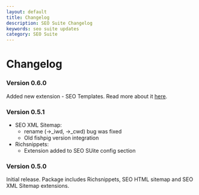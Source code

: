 ```yaml
---
layout: default
title: Changelog
description: SEO Suite Changelog
keywords: seo suite updates
category: SEO Suite
---
```


# Changelog

### Version 0.6.0

Added new extension - SEO Templates. Read more about it
[here](/m1/extensions/seo-templates/).

### Version 0.5.1

 -  SEO XML Sitemap:
     +  rename (->_iwd, ->_cwd) bug was fixed
     +  Old fishpig version integration
 -  Richsnippets:
     +  Extension added to SEO SUite config section

### Version 0.5.0

Initial release. Package includes Richsnippets, SEO HTML sitemap and SEO XML
Sitemap extensions.